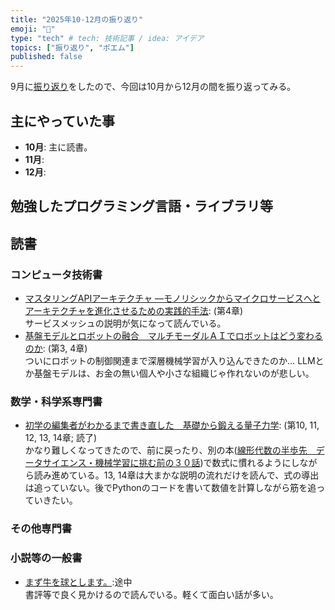 ```yaml
---
title: "2025年10-12月の振り返り"
emoji: "💨"
type: "tech" # tech: 技術記事 / idea: アイデア
topics: ["振り返り", "ポエム"]
published: false
---
```


9月に[振り返り](./926-2025-3q-retorspective)をしたので、今回は10月から12月の間を振り返ってみる。

## 主にやっていた事

* **10月**: 主に読書。
* **11月**: 
* **12月**: 

## 勉強したプログラミング言語・ライブラリ等


## 読書

### コンピュータ技術書

* [マスタリングAPIアーキテクチャ ―モノリシックからマイクロサービスへとアーキテクチャを進化させるための実践的手法](https://amzn.to/3IhlFTr): (第4章)  
  サービスメッシュの説明が気になって読んでいる。
* [基盤モデルとロボットの融合　マルチモーダルＡＩでロボットはどう変わるのか](https://amzn.to/3IBLldD): (第3, 4章)  
  ついにロボットの制御関連まで深層機械学習が入り込んできたのか… LLMとか基盤モデルは、お金の無い個人や小さな組織じゃ作れないのが悲しい。

### 数学・科学系専門書

* [初学の編集者がわかるまで書き直した　基礎から鍛える量子力学](https://amzn.to/3YdEdtd): (第10, 11, 12, 13, 14章; 読了)  
  かなり難しくなってきたので、前に戻ったり、別の本([線形代数の半歩先　データサイエンス・機械学習に挑む前の３０話](https://amzn.to/4m3gdCo))で数式に慣れるようにしながら読み進めている。13, 14章は大まかな説明の流れだけを読んで、式の導出は追っていない。後でPythonのコードを書いて数値を計算しながら筋を追っていきたい。

### その他専門書

### 小説等の一般書

* [まず牛を球とします。](https://amzn.to/48llJMO):途中  
  書評等で良く見かけるので読んでいる。軽くて面白い話が多い。
